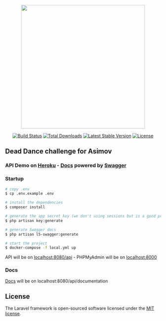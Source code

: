 <p align="center"><a href="https://laravel.com" target="_blank"><img src="https://raw.githubusercontent.com/laravel/art/master/logo-lockup/5%20SVG/2%20CMYK/1%20Full%20Color/laravel-logolockup-cmyk-red.svg" width="400"></a></p>

<p align="center">
<a href="https://travis-ci.org/laravel/framework"><img src="https://travis-ci.org/laravel/framework.svg" alt="Build Status"></a>
<a href="https://packagist.org/packages/laravel/framework"><img src="https://img.shields.io/packagist/dt/laravel/framework" alt="Total Downloads"></a>
<a href="https://packagist.org/packages/laravel/framework"><img src="https://img.shields.io/packagist/v/laravel/framework" alt="Latest Stable Version"></a>
<a href="https://packagist.org/packages/laravel/framework"><img src="https://img.shields.io/packagist/l/laravel/framework" alt="License"></a>
</p>

## Dead Dance challenge for Asimov

### API Demo on [Heroku](https://deaddance.herokuapp.com/api/) - [Docs](https://deaddance.herokuapp.com/api/documentation) powered by [Swagger](https://swagger.io/solutions/api-documentation/)

### Startup

```bash
# copy .env
$ cp .env.example .env

# install the dependencies
$ composer install

# generate the app secret key (we don't using sessions but is a good practice)
$ php artisan key:generate

# generate Swagger docs
$ php artisan l5-swagger:generate

# start the project
$ docker-compose -f local.yml up
```

API will be on [localhost:8080/api](http://localhost:8080/api/documentation) - PHPMyAdmin will be on [localhost:8000](http://localhost:8000/)

### Docs

[Docs](http://localhost:8080/api/documentation) will be on localhost:8080/api/documentation

## License

The Laravel framework is open-sourced software licensed under the [MIT license](https://opensource.org/licenses/MIT).
